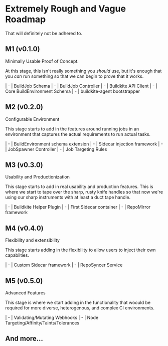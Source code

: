 # Extremely Rough and Vague Roadmap

That will definitely not be adhered to.

## M1 (v0.1.0)

Minimally Usable Proof of Concept.

At this stage, this isn't really something you _should_ use, but it's enough that you _can_
run something so that we can begin to prove that it works.

| - | BuildJob Schema
| - | BuildJob Controller
| - | Buildkite API Client
| - | Core BuildEnvironment Schema
| - | buildkite-agent bootstrapper

## M2 (v0.2.0)

Configurable Environment

This stage starts to add in the features around running jobs in an environment that captures
the actual requirements to run actual tasks.

| - | BuildEnvironment schema extension
| - | Sidecar injection framework
| - | JobSpawner Controller
| - | Job Targeting Rules

## M3 (v0.3.0)

Usability and Productionization

This stage starts to add in real usability and production features. This is where we start to tape
over the sharp, rusty knife handles so that now we're using our sharp instruments with at least a duct
tape handle.

| - | Buildkite Helper Plugin
| - | First Sidecar container
| - | RepoMirror framework

## M4 (v0.4.0)

Flexibility and extensibility

This stage starts adding in the flexibility to allow users to inject their own capabilties.

| - | Custom Sidecar framework
| - | RepoSyncer Service

## M5 (v0.5.0)

Advanced Features

This stage is where we start adding in the functionality that woould be required for more diverse,
heterogenous, and complex CI environments.

| - | Validating/Mutating Webhooks
| - | Node Targeting/Affinity/Taints/Tolerances

## And more...
